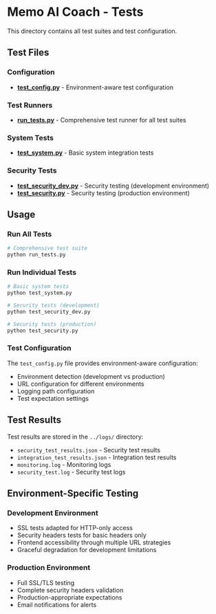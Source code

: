 # Memo AI Coach - Tests

This directory contains all test suites and test configuration.

## Test Files

### Configuration
- **[test_config.py](test_config.py)** - Environment-aware test configuration

### Test Runners
- **[run_tests.py](run_tests.py)** - Comprehensive test runner for all test suites

### System Tests
- **[test_system.py](test_system.py)** - Basic system integration tests

### Security Tests
- **[test_security_dev.py](test_security_dev.py)** - Security testing (development environment)
- **[test_security.py](test_security.py)** - Security testing (production environment)

## Usage

### Run All Tests
```bash
# Comprehensive test suite
python run_tests.py
```

### Run Individual Tests
```bash
# Basic system tests
python test_system.py

# Security tests (development)
python test_security_dev.py

# Security tests (production)
python test_security.py
```

### Test Configuration
The `test_config.py` file provides environment-aware configuration:
- Environment detection (development vs production)
- URL configuration for different environments
- Logging path configuration
- Test expectation settings

## Test Results

Test results are stored in the `../logs/` directory:
- `security_test_results.json` - Security test results
- `integration_test_results.json` - Integration test results
- `monitoring.log` - Monitoring logs
- `security_test.log` - Security test logs

## Environment-Specific Testing

### Development Environment
- SSL tests adapted for HTTP-only access
- Security headers tests for basic headers only
- Frontend accessibility through multiple URL strategies
- Graceful degradation for development limitations

### Production Environment
- Full SSL/TLS testing
- Complete security headers validation
- Production-appropriate expectations
- Email notifications for alerts

